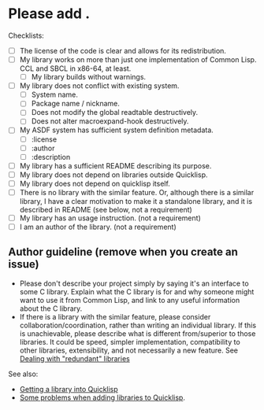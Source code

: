 
# Please add <library name>.

<Put a description of the library here.>

Checklists:

+ [ ] The license of the code is clear and allows for its redistribution.
+ [ ] My library works on more than just one implementation of Common Lisp. CCL and SBCL in x86-64, at least.
  + [ ] My library builds without warnings.
+ [ ] My library does not conflict with existing system.
  + [ ] System name.
  + [ ] Package name / nickname.
  + [ ] Does not modify the global readtable destructively.
  + [ ] Does not alter macroexpand-hook destructively.
+ [ ] My ASDF system has sufficient system definition metadata.
    + [ ] :license
    + [ ] :author
    + [ ] :description
+ [ ] My library has a sufficient README describing its purpose.
+ [ ] My library does not depend on libraries outside Quicklisp.
+ [ ] My library does not depend on quicklisp itself.
+ [ ] There is no library with the similar feature. Or, although there is a
      similar library, I have a clear motivation to make it a standalone
      library, and it is described in README (see below, not a requirement)
+ [ ] My library has an usage instruction. (not a requirement)
+ [ ] I am an author of the library. (not a requirement)

<Add a link to your repository.>

## Author guideline (remove when you create an issue)

+ Please don't describe your project simply by saying it's an interface to
  some C library. Explain what the C library is for and why someone might
  want to use it from Common Lisp, and link to any useful information about
  the C library.
+ If there is a library with the similar feature, please consider
  collaboration/coordination, rather than writing an individual library.
  If this is unachievable, please describe what is different from/superior
  to those libraries. It could be speed, simpler implementation,
  compatibility to other libraries, extensibility, and not necessarily a
  new feature. See
  [Dealing with "redundant" libraries](http://blog.quicklisp.org/2015/04/dealing-with-redundant-libraries.html)

See also:

+ [Getting a library into Quicklisp](http://blog.quicklisp.org/2015/01/getting-library-into-quicklisp.html)
+ [Some problems when adding libraries to Quicklisp](http://blog.quicklisp.org/2015/01/some-problems-when-adding-libraries-to.html).

